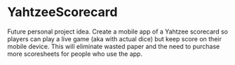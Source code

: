 YahtzeeScorecard
================

Future personal project idea. Create a mobile app of a Yahtzee scorecard so players can play a live game (aka with actual dice) but keep score on their mobile device. This will eliminate wasted paper and the need to purchase more scoresheets for people who use the app.

